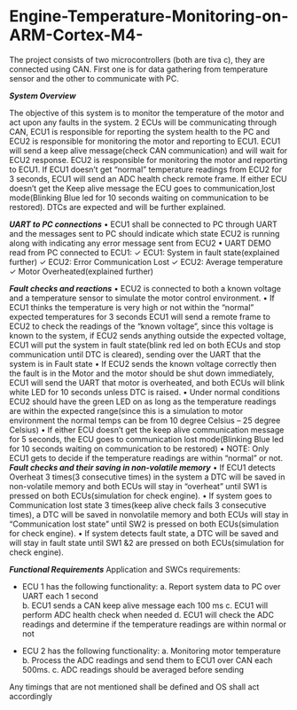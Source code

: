 # Engine-Temperature-Monitoring-on-ARM-Cortex-M4-
The project consists of two microcontrollers (both are tiva c), they are connected using CAN. First one is for data gathering from temperature sensor and the other to communicate with PC.

***System	Overview***

The objective of this system is to monitor the temperature of the motor and act upon any faults in the system.
2 ECUs will be communicating through CAN, ECU1 is responsible for reporting the system health to the PC and ECU2 is responsible for monitoring the motor and reporting to ECU1.
ECU1 will send a keep alive message(check CAN communication) and will wait for ECU2 response.
ECU2 is responsible for monitoring the motor and reporting to ECU1.
If ECU1 doesn’t get “normal” temperature readings from ECU2 for 3 seconds, ECU1 will send an ADC health check remote frame.
If either ECU doesn’t get the Keep alive message the ECU goes to communication,lost mode(Blinking Blue led for 10 seconds waiting on communication to be restored).
DTCs are expected and will be further explained.

***UART to PC connections***
• ECU1 shall be connected to PC through UART and the messages sent to PC should indicate which state ECU2 is running along with indicating any error message sent from ECU2 
• UART DEMO read from PC connected to ECU1: 
      ✓ ECU1: System in fault state(explained further)
      ✓ ECU2: Error Communication Lost 
      ✓ ECU2: Average temperature 
      ✓ Motor Overheated(explained further)

***Fault checks and reactions***
• ECU2 is connected to both a known voltage and a temperature sensor to simulate the motor control environment.
• If ECU1 thinks the temperature is very high or not within the “normal” expected temperatures for 3 seconds ECU1 will send a remote frame to ECU2 to check the readings of the “known voltage”, since this voltage is known to the system, if ECU2 sends anything outside the expected voltage, ECU1 will put the system in fault state(blink red led on both ECUs and stop communication until DTC is cleared), sending over the UART that the system is in Fault state
• If ECU2 sends the known voltage correctly then the fault is in the Motor and the motor should be shut down immediately, ECU1 will send the UART that motor is overheated, and both ECUs will blink white LED for 10 seconds unless DTC is raised.
• Under normal conditions ECU2 should have the green LED on as long as the temperature readings are within the expected range(since this is a simulation to motor environment the normal temps can be from 10 degree Celsius – 25 degree Celsius)
• If either ECU doesn’t get the keep alive communication message for 5 seconds, the ECU goes to communication lost mode(Blinking Blue led for 10 seconds waiting on communication to be restored)
• NOTE:
Only ECU1 gets to decide if the temperature readings are within “normal” or not.
***Fault checks and their saving in non-volatile memory***
• If ECU1 detects Overheat 3 times(3 consecutive times) in the system a DTC will be saved in non-volatile memory and both ECUs will stay in “overheat” until SW1 is pressed on both ECUs(simulation for check engine).
• If system goes to Communication lost state 3 times(keep alive check fails 3 consecutive times), a DTC will be saved in nonvolatile memory and both ECUs will stay in “Communication lost state” until SW2 is pressed on both ECUs(simulation for check engine).
• If system detects fault state, a DTC will be saved and will stay in fault state until SW1 &2 are pressed on both ECUs(simulation for check engine).

***Functional Requirements***
Application and SWCs requirements:
-  ECU 1 has the following functionality:
        a. Report system data to PC over UART each 1 second  
        b. ECU1 sends a CAN keep alive message each 100 ms
        c. ECU1 will perform ADC health check when needed
        d. ECU1 will check the ADC readings and determine if the temperature readings are within normal or not

-  ECU 2 has the following functionality:
        a. Monitoring motor temperature
        b. Process the ADC readings and send them to ECU1 over CAN each 500ms.
        c. ADC readings should be averaged before sending
   
Any timings that are not mentioned shall be defined and OS shall
act accordingly

